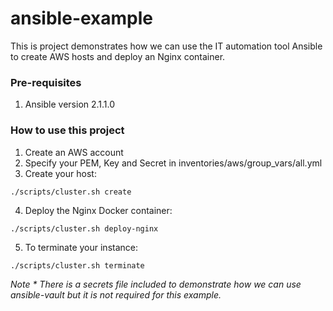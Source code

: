 # ansible-example

This is project demonstrates how we can use the IT automation tool Ansible to create AWS hosts and deploy an Nginx container.

### Pre-requisites
1. Ansible version 2.1.1.0

### How to use this project

1. Create an AWS account
2. Specify your PEM, Key and Secret in inventories/aws/group_vars/all.yml
3. Create your host:
```
./scripts/cluster.sh create
```
4. Deploy the Nginx Docker container:
```
./scripts/cluster.sh deploy-nginx
```
5. To terminate your instance:
```
./scripts/cluster.sh terminate
```

*Note * There is a secrets file included to demonstrate how we can use ansible-vault but it is not required for this example.*
